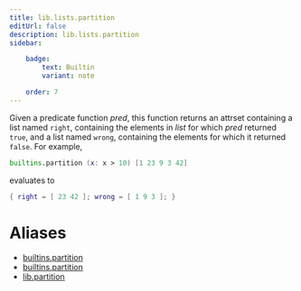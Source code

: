 ```yaml
---
title: lib.lists.partition
editUrl: false
description: lib.lists.partition
sidebar:

    badge:
        text: Builtin
        variant: note

    order: 7
---
```


Given a predicate function *pred*, this function returns an
attrset containing a list named `right`, containing the elements
in *list* for which *pred* returned `true`, and a list named
`wrong`, containing the elements for which it returned
`false`. For example,

```nix
builtins.partition (x: x > 10) [1 23 9 3 42]
```

evaluates to

```nix
{ right = [ 23 42 ]; wrong = [ 1 9 3 ]; }
```


# Aliases

- [builtins.partition](/nix-doc-comments/reference/builtins/builtins-partition)
- [builtins.partition](/nix-doc-comments/reference/builtins/builtins-partition)
- [lib.partition](/nix-doc-comments/reference/lib/lib-partition)


